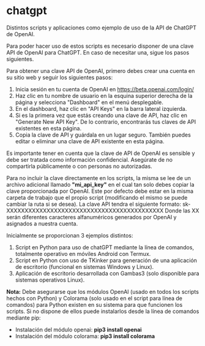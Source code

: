 # chatgpt
Distintos scripts y aplicaciones como ejemplo de uso de la API de ChatGPT de OpenAI.

Para poder hacer uso de estos scripts es necesario disponer de una clave API de OpenAI para ChatGPT. En caso de necesitar una, sigue los pasos siguientes.

Para obtener una clave API de OpenAI, primero debes crear una cuenta en su sitio web y seguir los siguientes pasos:

  1.  Inicia sesión en tu cuenta de OpenAI en https://beta.openai.com/login/
  2.  Haz clic en tu nombre de usuario en la esquina superior derecha de la página y selecciona "Dashboard" en el menú desplegable.
  3.  En el dashboard, haz clic en "API Keys" en la barra lateral izquierda.
  4.  Si es la primera vez que estás creando una clave de API, haz clic en "Generate New API Key". De lo contrario, encontrarás tus claves de API existentes en esta página.
  5.  Copia la clave de API y guárdala en un lugar seguro. También puedes editar o eliminar una clave de API existente en esta página.

Es importante tener en cuenta que la clave de API de OpenAI es sensible y debe ser tratada como información confidencial. Asegúrate de no compartirla públicamente o con personas no autorizadas.

Para no incluir la clave directamente en los scripts, la misma se lee de un archivo adicional llamado <b>"mi_api_key"</b> en el cual tan solo debes copiar la clave proporcionada por OpenAI. Este por defecto debe estar en la misma carpeta de trabajo que el propio script (modificando el mismo se puede cambiar la ruta si se desea).
La clave API tendra el siguiente formato: sk-XXXXXXXXXXXXXXXXXXXXXXXXXXXXXXXXXXXXXXXXXXX
Donde las XX serán diferentes caracteres alfanuméricos generados por OpenAI y asignados a nuestra cuenta.

Inicialmente se proporcionan 3 ejemplos distintos:

1. Script en Python para uso de chatGPT mediante la línea de comandos, totalmente operativo en móviles Android con Termux.
2. Script en Python con uso de TKinker para generación de una aplicación de escritorio (funcional en sistemas Windows y Linux).
3. Aplicación de escritorio desarrollada con Gambas3 (solo disponible para sistemas operativos Linux).

<b>Nota:</b>
Debe asegurarse que los módulos OpenAI (usado en todos los scripts hechos con Python) y Colorama (solo usado en el script para línea de comandos) para Python existen en su sistema para que funcionen los scripts.
Si no dispone de ellos puede instalarlos desde la línea de comandos mediante pip:

- Instalación del módulo openai: <b>pip3 install openai</b>
- Instalación del módulo colorama: <b>pip3 install colorama</b>



